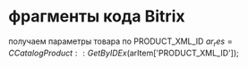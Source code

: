 # фрагменты кода Bitrix
получаем параметры товара по PRODUCT_XML_ID
$ar_res = CCatalogProduct::GetByIDEx($arItem['PRODUCT_XML_ID']);
